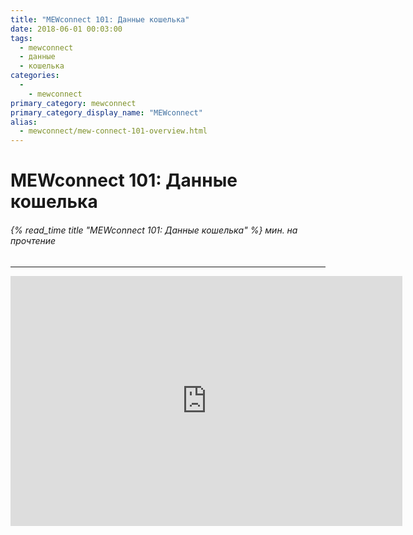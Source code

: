 ```yaml
---
title: "MEWconnect 101: Данные кошелька"
date: 2018-06-01 00:03:00
tags:
  - mewconnect
  - данные
  - кошелька
categories:
  - 
    - mewconnect
primary_category: mewconnect
primary_category_display_name: "MEWconnect"
alias:
  - mewconnect/mew-connect-101-overview.html
---
```


# **MEWconnect 101: Данные кошелька**

###### {% read_time title "MEWconnect 101: Данные кошелька" %} мин. на прочтение

* * *

<div class="youtube-video">
<iframe width="627" height="400" src="https://www.youtube.com/embed/RjgxxNgTBGM" frameborder="0" allow="accelerometer; autoplay; encrypted-media; gyroscope; picture-in-picture" allowfullscreen mark="crwd-mark"></iframe>
</div>
